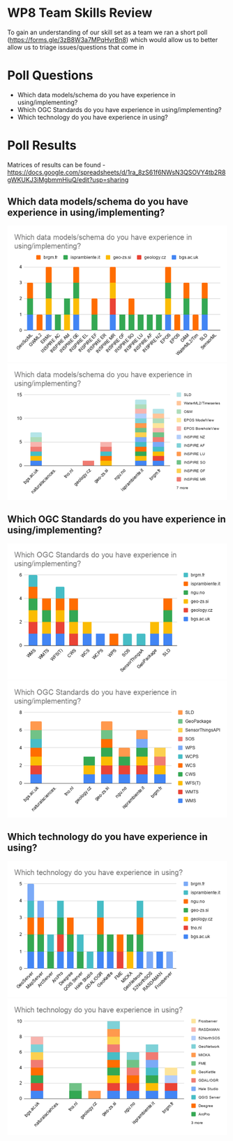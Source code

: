 # WP8 Team Skills Review

To gain an understanding of our skill set as a team we ran a short poll (https://forms.gle/3zB8W3a7MPqHvrBn8) which would allow us to better allow us to triage issues/questions that come in 

# Poll Questions

- Which data models/schema do you have experience in using/implementing? 
- Which OGC Standards do you have experience in using/implementing?  
- Which technology do you have experience in using?

# Poll Results

Matrices of results can be found - https://docs.google.com/spreadsheets/d/1ra_8zS61f6NWsN3QSOVY4tb2R8gWKUKJ3iMgbmmHiuQ/edit?usp=sharing 

## Which data models/schema do you have experience in using/implementing? 

![alt text](https://github.com/GeoEra-GIP/Project-Support-WP8/blob/master/images/Q1_1.png "Q1_1")
![alt text](https://github.com/GeoEra-GIP/Project-Support-WP8/blob/master/images/Q1_2.png "Q1_2")

## Which OGC Standards do you have experience in using/implementing? 

![alt text](https://github.com/GeoEra-GIP/Project-Support-WP8/blob/master/images/Q2_1.png "Q2_1")
![alt text](https://github.com/GeoEra-GIP/Project-Support-WP8/blob/master/images/Q2_2.png "Q2_2")

## Which technology do you have experience in using?

![alt text](https://github.com/GeoEra-GIP/Project-Support-WP8/blob/master/images/Q3_1.png "Q3_1")
![alt text](https://github.com/GeoEra-GIP/Project-Support-WP8/blob/master/images/Q3_2.png "Q3_2")

